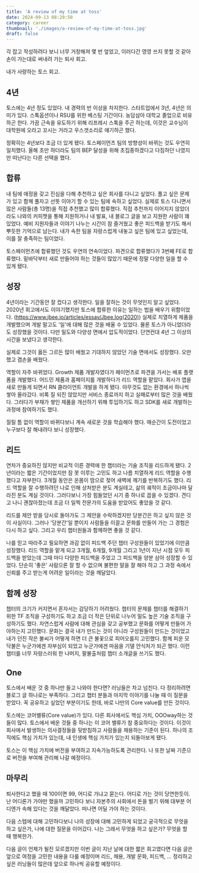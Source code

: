 ```yaml
---
title: 'A review of my time at toss'
date: 2024-09-13 08:29:50
category: career
thumbnail: './images/a-review-of-my-time-at-toss.jpg'
draft: false
---
```


각 잡고 작성하려다 보니 너무 거창해져 몇 번 엎었고, 이러다간 영영 쓰지 못할 것 같아 손이 가는대로 써내려 가는 퇴사 회고.

내가 사랑하는 토스 회고.

## 4년
토스에는 4년 정도 있었다. 내 경력의 반 이상을 차지한다. 스타트업에서 3년, 4년은 의미가 있다. 스톡옵션이나 RSU를 위한 베스팅 기간이다. 농담삼아 대학교 졸업으로 비유하곤 한다. 가끔 근속을 유도하기 위해 리프레시 스톡을 주곤 하는데, 이것은 교수님이 대학원에 오라고 꼬시는 거라고 우스갯소리로 얘기하곤 했다.

정확히는 4년보다 조금 더 있게 됐다. 토스페이먼츠 팀의 방향성이 바뀌는 것도 우연히 일치했다. 올해 초만 하더라도 팀의 BEP 달성을 위해 초집중하겠다고 다짐하던 나였지만 떠난다는 다른 선택을 했다.

## 합류
내 팀에 애정을 갖고 진심을 다해 추천하고 싶은 회사를 다니고 싶었다. 풀고 싶은 문제가 있고 함께 풀자고 선뜻 이야기 할 수 있는 팀에 속하고 싶었다. 실제로 토스 다니면서 많은 사람들(총 13명)을 직접 추천했고 많이 합류했다. 직접 추천까지 이어지지 않았더라도 나와의 커피챗을 통해 지원하거나 내 발표, 내 블로그 글을 보고 지원한 사람이 꽤 있었다. 예비 지원자들과 이야기 나누는 시간이 참 즐거웠고 좋은 피드백을 받기도 해서 뿌듯한 기억으로 남는다. 내가 속한 팀을 자랑스럽게 내놓고 싶은 팀에 있고 싶었는데, 이를 잘 충족하는 팀이었다.

토스페이먼츠에 합류했던 것도 우연의 연속이었다. 파견으로 합류했다가 3번째 FE로 합류했다. 밑바닥부터 새로 만들어야 하는 것들이 많았기 때문에 정말 다양한 일을 할 수 있게 됐다.

## 성장
4년이라는 기간동안 잘 컸다고 생각한다. 일을 잘하는 것이 무엇인지 알고 싶었다. 2020년 회고에서도 이야기했지만 토스에 합류한 이유는 일하는 법을 배우기 위함이었다. (https://www.jbee.io/articles/essay/Jbee.log(2020)) 실제로 치열하게 제품을 개발했으며 개발 말고도 '일'에 대해 많은 것을 배울 수 있었다. 물론 토스가 아니었더라도 성장했을 것이다. 다만 밀도와 다양성 면에서 압도적이었다. 단연컨대 4년 그 이상의 시간을 보냈다고 생각한다. 

실제로 그것이 옳든 그르든 많이 배웠고 기대하지 않았던 기술 면에서도 성장했다. 오만했고 겸손을 배웠다.

역할이 자주 바뀌었다. Growth 제품 개발자였다가 페이먼츠로 파견을 가서는 배포 플랫폼을 개발했다. 어드민 제품과 홈페이지를 개발하다가 리드 역할을 맡았다. 회사가 앱을 새로 만들게 되면서 RN 클라이언트 개발을 하게 됐다. 아무것도 없는 환경에서 하나씩 쌓아 올라갔다. 비록 질 되진 않았지만 서비스 종료까지 하고 실패로부터 많은 것을 배웠다. 그러다가 부채가 쌓인 제품을 개선하기 위해 투입하기도 하고 SDK를 새로 개발하는 과정에 참여하기도 했다.

질릴 틈 없이 역할이 바뀌다보니 계속 새로운 것을 학습해야 했다. 매순간이 도전이었고 누구보다 잘 해내려다 보니 성장했다.

## 리드
연차가 중요하진 않지만 비교적 이른 경력에 한 챕터라는 기술 조직을 리드하게 됐다. 2년이라는 짧은 기간이었지만 잠 못 이루는 고민도 하고 나름 치열하게 리드 역할을 수행했다고 자부한다. 3개월 동안은 온몸이 땀으로 젖어 새벽에 깨기를 반복하기도 했다. 리드 역할을 잘 수행하려던 나로 인해 상처받은 분도 계실테고, 삶의 궤적이 조금이나마 달라진 분도 계실 것이다. 그러다보니 가장 힘들었던 시기 중 하나로 꼽을 수 있겠다. 견디고 나니 괜찮아졌는데 조금 더 일찍 전문가의 도움을 받았어도 좋았을 것 같다.

리드를 제안 받을 당시로 돌아가도 그 제안을 수락하겠지만 당분간은 하고 싶지 않은 것이 사실이다. 그러나 '당분간'일 뿐이지 사람들을 이끌고 문화를 만들어 가는 그 경험은 다시 하고 싶다. 그리고 우리 챕터원들과 함께하면 좋을 것 같다.

나를 믿고 따라주고 필요하면 과감 없이 피드백 주던 챕터 구성원들이 있었기에 이만큼 성장했다. 리드 역할을 맡게 되고 3개월, 6개월, 9개월 그리고 1년이 지난 시점 모두 피드백을 받았는데 그때 마다 다양한 피드백을 주었고 그 피드백을 양분 삼아 성장할 수 있었다. 단순히 '좋은' 사람으론 잘 할 수 없으며 불편한 말을 잘 해야 하고 그 과정 속에서 신뢰를 주고 받는게 어려운 일이라는 것을 깨달았다.

## 함께 성장
챕터의 크기가 커지면서 혼자서는 감당하기 어려웠다. 챕터의 문제를 챕터를 해결하기 위한 TF 조직을 구성하기도 하고 조금 더 작은 단위로 나누어 밀도 높은 기술 조직을 구성하기도 했다. 자연스럽게 사람에 대해 관심을 갖고 공부했고 문화를 어떻게 만들어 가야하는지 고민했다. 문화는 결국 내가 만드는 것이 아니라 구성원들이 만드는 것이었고 내가 던진 작은 불씨가 어떻게 하면 더 큰 불꽃으로 피어오를지 고민했다. 함께 피운 모닥불은 누군가에겐 자부심이 되었고 누군가에겐 마음을 기댈 안식처가 되곤 했다. 이런 챕터를 너무 자랑스러워 한 나머지, 팔불출처럼 챕터 소개글을 쓰기도 했다.

## One
토스에서 배운 것 중 하나만 들고 나와야 한다면? 러닝들은 차고 넘친다. 다 정리하려면 블로그 글 하나로는 부족하다. 그리고 챕터 분들과 마지막 이야기를 나눌 때 이 질문을 받았다. 꼭 공유하고 싶었던 부분이기도 한데, 바로 나만의 Core value를 만든 것이다.

토스에는 코어밸류(Core value)가 있다. 다른 회사에서도 핵심 가치, OOOway하는 것들이 많다. 토스에서 배운 것들 중 하나는 이 코어 밸류가 참 중요하다는 것이다. 이것이 회사에서 발생하는 의사결정들을 뒷받침하고 사람들을 채용하는 기준이 된다. 하나의 조직에도 핵심 가치가 있는데, 내 인생에 핵심 가치가 있는지 되돌아보게 됐다.

토스는 이 핵심 가치에 버전을 부여하고 지속가능하도록 관리한다. 나 또한 날짜 기준으로 버전을 부여해 관리해 나갈 예정이다.

## 마무리
퇴사한다고 했을 때 100이면 99, 어디로 가냐고 묻는다. 어디로 가는 것이 당연한듯이. 난 어디론가 가야만 했을까 고민하다 보니 자본주의 사회에서 돈을 벌기 위해 대부분 어디엔가 속해 있다는 것을 깨달았다. 떠나면 어딜 가야 하는 것이다.

다음 스텝에 대해 고민하다보니 나의 성장에 대해 고민하게 되었고 궁극적으로 무엇을 하고 싶은가, 나에 대한 질문을 이어갔다. 나는 그래서 무엇을 하고 싶은가? 무엇을 할 때 행복한가.

다음 글이 언제가 될진 모르겠지만 이번 글이 지난 날에 대한 짧은 회고였다면 다음 글은 앞으로 여정을 고민한 내용을 다룰 예정이며 리드, 채용, 개발 문화, 피드백, ... 정리하고 싶은 러닝들이 많은데 앞으로 하나씩 공유할 예정이다.
